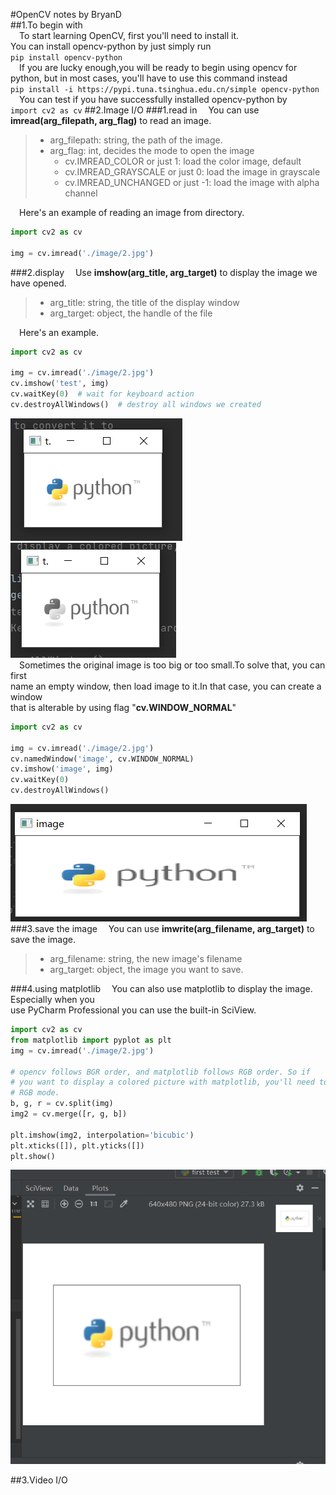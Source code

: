 #OpenCV notes by BryanD  
##1.To begin with  
&ensp;&ensp;To start learning OpenCV, first you'll need to install it.<br>
You can install opencv-python by just simply run <br>
`pip install opencv-python` <br>
&ensp;&ensp;If you are lucky enough,you will be ready to begin using opencv for<br>
python, but in most cases, you'll have to use this command instead<br>
`pip install -i https://pypi.tuna.tsinghua.edu.cn/simple opencv-python`<br>
&ensp;&ensp;You can test if you have successfully installed opencv-python by <br>
`import cv2 as cv`
##2.Image I/O
###1.read in
&ensp;&ensp;You can use **imread(arg_filepath, arg_flag)** to read an image.<br>
> - arg_filepath: string, the path of the image.
> - arg_flag: int, decides the mode to open the image
>   - cv.IMREAD_COLOR or just 1: load the color image, default
>   - cv.IMREAD_GRAYSCALE or just 0: load the image in grayscale
>   - cv.IMREAD_UNCHANGED or just -1: load the image with alpha channel

&ensp;&ensp;Here's an example of reading an image from directory.
```python
import cv2 as cv

img = cv.imread('./image/2.jpg')
```
###2.display
&ensp;&ensp;Use **imshow(arg_title, arg_target)** to display the image we have opened.
> - arg_title: string, the title of the display window
> - arg_target: object, the handle of the file

&ensp;&ensp;Here's an example.
```python
import cv2 as cv

img = cv.imread('./image/2.jpg')
cv.imshow('test', img)
cv.waitKey(0)  # wait for keyboard action
cv.destroyAllWindows()  # destroy all windows we created
```
![color image](./outputImage/1.png "color image")
![grayscale](./outputImage/2.png "graysclae")<br>
&ensp;&ensp;Sometimes the original image is too big or too small.To solve that, you can first<br>
name an empty window, then load image to it.In that case, you can create a window <br>
that is alterable by using flag "**cv.WINDOW_NORMAL**"
```python
import cv2 as cv

img = cv.imread('./image/2.jpg')
cv.namedWindow('image', cv.WINDOW_NORMAL)
cv.imshow('image', img)
cv.waitKey(0)
cv.destroyAllWindows()
```
![alterable window](./outputImage/3.png "alterable window")<br>
###3.save the image
&ensp;&ensp;You can use **imwrite(arg_filename, arg_target)** to save the image.
> - arg_filename: string, the new image's filename
> - arg_target: object, the image you want to save.

###4.using matplotlib
&ensp;&ensp;You can also use matplotlib to display the image. Especially when you<br>
use PyCharm Professional you can use the built-in SciView.
```python
import cv2 as cv
from matplotlib import pyplot as plt
img = cv.imread('./image/2.jpg')

# opencv follows BGR order, and matplotlib follows RGB order. So if
# you want to display a colored picture with matplotlib, you'll need to convert it to
# RGB mode.
b, g, r = cv.split(img)
img2 = cv.merge([r, g, b])

plt.imshow(img2, interpolation='bicubic')
plt.xticks([]), plt.yticks([])
plt.show()
```
![using matplotlib](./outputImage/4.png "using matplotlib")<br>

##3.Video I/O



